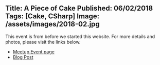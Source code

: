 Title: A Piece of Cake
Published: 06/02/2018
Tags: [Cake, CSharp]
Image: /assets/images/2018-02.jpg
---
This event is from before we started this website. For more details and photos, please visit the links below.

* [Meetup Event page](https://www.meetup.com/dotnetoxford/events/245316949/)
* [Blog Post](https://www.danclarke.com/dotnetoxford-feb-2018)
